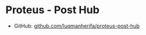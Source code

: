 # Proteus - Post Hub

- GitHub: [github.com/luqmanherifa/proteus-post-hub](https://github.com/luqmanherifa/proteus-post-hub)